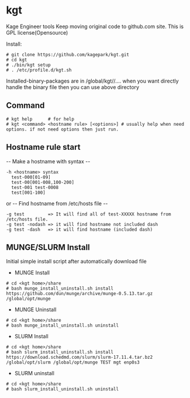 # kgt
Kage Engineer tools
Keep moving original code to github.com site.
This is GPL license(Opensource)

Install:
```
# git clone https://github.com/kagepark/kgt.git
# cd kgt
# ./bin/kgt setup
# . /etc/profile.d/kgt.sh
```
Installed-binary-packages are in /global/kgt/<pkg name>/....
when you want directly handle the binary file then you can use above directory

## Command
```
# kgt help      # for help
# kgt <command> <hostname rule> [<options>] # usually help when need options. if not need options then just run.
```
## Hostname rule start
-- Make a hostname with syntax --
```
-h <hostname> syntax
  test-000[01-09] 
  test-00[001-008,100-200]
  test-001 test-0008
  test[001-100]
```
or
-- Find hostname from /etc/hosts file --
```
-g test         => It will find all of test-XXXXX hostname from /etc/hosts file.
-g test -nodash => it will find hostname not included dash
-g test -dash   => it will find hostname (included dash)
```


## MUNGE/SLURM Install
Initial simple install script after automatically download file

- MUNGE Install
```
# cd <kgt home>/share
# bash munge_install_uninstall.sh install https://github.com/dun/munge/archive/munge-0.5.13.tar.gz /global/opt/munge
```
- MUNGE Uninstall
```
# cd <kgt home>/share
# bash munge_install_uninstall.sh uninstall
```

- SLURM Install
```
# cd <kgt home>/share
# bash slurm_install_uninstall.sh install https://download.schedmd.com/slurm/slurm-17.11.4.tar.bz2 /global/opt/slurm /global/opt/munge TEST mgt enp0s3
```

- SLURM uninstall
```
# cd <kgt home>/share
# bash slurm_install_uninstall.sh uninstall
```
